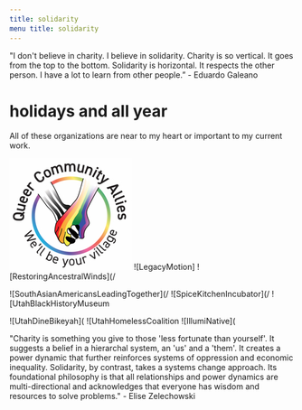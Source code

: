 ```yaml
---
title: solidarity  
menu title: solidarity
---
```


"I don't believe in charity. I believe in solidarity. Charity is so vertical. It goes from the top to the bottom. 
Solidarity is horizontal. It respects the other person. I have a lot to learn from other people.” - Eduardo Galeano

# holidays and all year

All of these organizations are near to my heart or important to my current work. 

[![QueerCommunityAllies](/qcasmall.jpg)](https://queercommunityallies.org/donate)   ![LegacyMotion]   ![RestoringAncestralWinds](/    

![SouthAsianAmericansLeadingTogether](/     ![SpiceKitchenIncubator](/    ![UtahBlackHistoryMuseum

![UtahDineBikeyah](       ![UtahHomelessCoalition     ![IllumiNative](    


"Charity is something you give to those 'less fortunate than yourself'. It suggests a belief in a hierarchal system, 
an 'us' and a 'them'. It creates a power dynamic that further reinforces systems of oppression and economic inequality.
Solidarity, by contrast, takes a systems change approach. Its foundational philosophy is that all relationships and power dynamics are 
multi-directional and acknowledges that everyone has wisdom and resources to solve problems." - Elise Zelechowski

